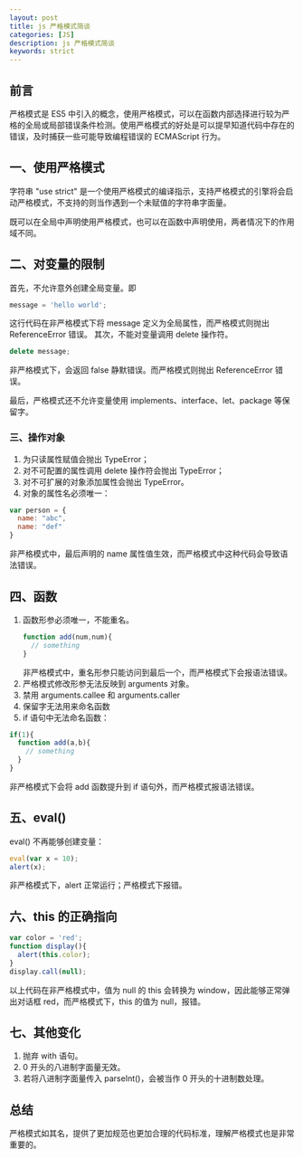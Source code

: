 ```yaml
---
layout: post
title: js 严格模式简谈
categories: [JS]
description: js 严格模式简谈
keywords: strict
---
```


## 前言

严格模式是 ES5 中引入的概念，使用严格模式，可以在函数内部选择进行较为严格的全局或局部错误条件检测。使用严格模式的好处是可以提早知道代码中存在的错误，及时捕获一些可能导致编程错误的 ECMAScript 行为。

## 一、使用严格模式

字符串 "use strict" 是一个使用严格模式的编译指示，支持严格模式的引擎将会启动严格模式，不支持的则当作遇到一个未赋值的字符串字面量。

既可以在全局中声明使用严格模式，也可以在函数中声明使用，两者情况下的作用域不同。

## 二、对变量的限制

首先，不允许意外创建全局变量。即
```js
message = 'hello world';
```
这行代码在非严格模式下将 message 定义为全局属性，而严格模式则抛出 ReferenceError 错误。
其次，不能对变量调用 delete 操作符。
```js
delete message;
```
非严格模式下，会返回 false 静默错误。而严格模式则抛出 ReferenceError 错误。

最后，严格模式还不允许变量使用 implements、interface、let、package 等保留字。

### 三、操作对象

1. 为只读属性赋值会抛出 TypeError；
2. 对不可配置的属性调用 delete 操作符会抛出 TypeError；
3. 对不可扩展的对象添加属性会抛出 TypeError。
4. 对象的属性名必须唯一：

```js
var person = {
  name: "abc",
  name: "def"
}
```
非严格模式中，最后声明的 name 属性值生效，而严格模式中这种代码会导致语法错误。

## 四、函数

1. 函数形参必须唯一，不能重名。
    ```js
    function add(num,num){
      // something
    }
    ```
    非严格模式中，重名形参只能访问到最后一个，而严格模式下会报语法错误。
2. 严格模式修改形参无法反映到 arguments 对象。
3. 禁用 arguments.callee 和 arguments.caller
4. 保留字无法用来命名函数
5. if 语句中无法命名函数：
```js
if(1){
  function add(a,b){
    // something
  }
}
```
非严格模式下会将 add 函数提升到 if 语句外，而严格模式报语法错误。

## 五、eval()

eval() 不再能够创建变量：
```js
eval(var x = 10);
alert(x);
```
非严格模式下，alert 正常运行；严格模式下报错。

## 六、this 的正确指向
```js
var color = 'red';
function display(){
  alert(this.color);
}
display.call(null);
```
以上代码在非严格模式中，值为 null 的 this 会转换为 window，因此能够正常弹出对话框 red，而严格模式下，this 的值为 null，报错。

## 七、其他变化

1. 抛弃 with 语句。
2. 0 开头的八进制字面量无效。
3. 若将八进制字面量传入 parseInt()，会被当作 0 开头的十进制数处理。

## 总结

严格模式如其名，提供了更加规范也更加合理的代码标准，理解严格模式也是非常重要的。